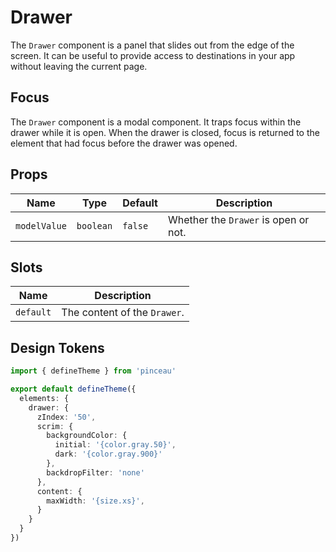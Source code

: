 # Drawer

The `Drawer` component is a panel that slides out from the edge of the screen. It can be useful to provide access to destinations in your app without leaving the current page.

## Focus

The `Drawer` component is a modal component. It traps focus within the drawer while it is open. When the drawer is closed, focus is returned to the element that had focus before the drawer was opened.

## Props

| Name | Type | Default | Description |
| --- | --- | --- | --- |
| `modelValue` | `boolean` | `false` | Whether the `Drawer` is open or not. |

## Slots

| Name | Description |
| --- | --- |
| `default` | The content of the `Drawer`. |

## Design Tokens

```ts [tokens.config.ts]
import { defineTheme } from 'pinceau'

export default defineTheme({
  elements: {
    drawer: {
      zIndex: '50',
      scrim: {
        backgroundColor: {
          initial: '{color.gray.50}',
          dark: '{color.gray.900}'
        },
        backdropFilter: 'none'
      },
      content: {
        maxWidth: '{size.xs}',
      }
    }
  }
})
```